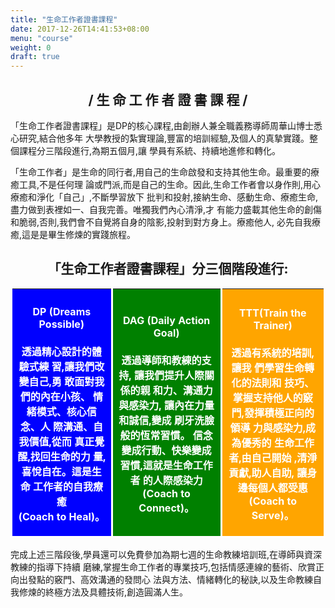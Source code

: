 ```yaml
---
title: "生命工作者證書課程"
date: 2017-12-26T14:41:53+08:00
menu: "course"
weight: 0
draft: true
---
```



<h2 style="text-align:center">/ 生 命 工 作 者 證 書 課 程 / </h2>

<p>「生命工作者證書課程」是DP的核心課程,由創辦人兼全職義務導師周華山博士悉心研究,結合他多年
大學教授的紮實理論,豐富的培訓經驗,及個人的真摯實踐。整個課程分三階段進行,為期五個月,讓
學員有系統、持續地進修和轉化。</p>

<p>「生命工作者」是生命的同行者,用自己的生命啟發和支持其他生命。最重要的療癒工具,不是任何理
論或門派,而是自己的生命。因此,生命工作者會以身作則,用心療癒和淨化「自己」,不斷學習放下
批判和投射,接納生命、感動生命、療癒生命,盡力做到表裡如一、自我完善。唯獨我們內心清淨,才
有能力盛載其他生命的創傷和脆弱,否則,我們會不自覺將自身的陰影,投射到對方身上。療癒他人,
必先自我療癒,這是是畢生修煉的實踐旅程。</p>

<h2 style="text-align:center">「生命工作者證書課程」分三個階段進行:</h2>

<table style="width:100%">

<th style="background:blue; color:white; border:0 5px 0 0; border-style:solid;">
<h4>DP (Dreams Possible)</h4>
<p>
透過精心設計的體驗式練
習,讓我們改變自己,勇
敢面對我們的內在小孩、
情緒模式、核心信念、人
際溝通、自我價值,從而
真正覺醒,找回生命的力
量,喜悅自在。這是生命
工作者的自我療癒<br>
(Coach to Heal)。</p>
</th>

<th style="background:green; color:white; border:0 5px 0 0; border-style:solid;">
<h4>DAG (Daily Action Goal)</h4>

透過導師和教練的支持,
讓我們提升人際關係的親
和力、溝通力與感染力,
讓內在力量和誠信,變成
刷牙洗臉般的恆常習慣。
信念變成行動、快樂變成
習慣,這就是生命工作者
的人際感染力<br>
(Coach to Connect)。 
</th>

<th style="background:orange; color:white; border:0 5px 0 0; border-style:solid;">
<h4>TTT(Train the Trainer)</h4>

透過有系統的培訓,讓我
們學習生命轉化的法則和
技巧、掌握支持他人的竅
門,發揮積極正向的領導
力與感染力,成為優秀的
生命工作者,由自己開始
,清淨貢獻,助人自助,
讓身邊每個人都受惠<br>
(Coach to Serve)。
</th>
</table>
<p>
完成上述三階段後,學員還可以免費參加為期七週的生命教練培訓班,在導師與資深教練的指導下持續
磨練,掌握生命工作者的專業技巧,包括情感連線的藝術、欣賞正向出發點的竅門、高效溝通的發問心
法與方法、情緒轉化的秘訣,以及生命教練自我修煉的終極方法及具體技術,創造圓滿人生。</p>